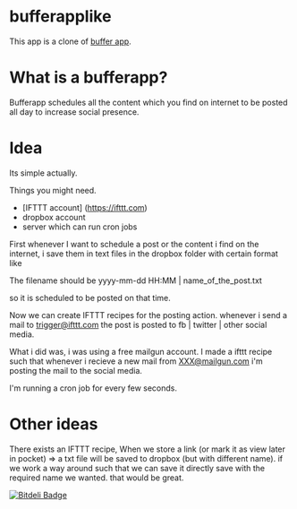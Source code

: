 bufferapplike
=============

This app is a clone of [buffer app](https://bufferapp.com/).

What is a bufferapp?
====================

Bufferapp schedules all the content which you find on internet to be posted all day to increase social presence.

Idea
=====

Its simple actually.

Things you might need.

* [IFTTT account] (https://ifttt.com)
* dropbox account
* server which can run cron jobs

First whenever I want to schedule a post or the content i find on the internet, i save them in text files in the dropbox folder with certain format like 

The filename should be yyyy-mm-dd HH:MM | name_of_the_post.txt

so it is scheduled to be posted on that time.

Now we can create  IFTTT recipes for the posting action.
whenever i send a mail to trigger@ifttt.com the post is posted to fb | twitter | other social media.

What i did was, i was using a free mailgun account. I made a ifttt recipe such that whenever i recieve a new mail from XXX@mailgun.com i'm posting the mail to the social media.

I'm running a cron job for every few seconds.

Other ideas
===========
There exists an IFTTT recipe,
When we store a link (or mark it as view later in pocket) =>  a txt file will be saved to dropbox (but with different name). if we work a way around such that we can save it directly save with the required name we wanted.
that would be great.

[![Bitdeli Badge](https://d2weczhvl823v0.cloudfront.net/Prithvirajbilla/bufferapplike/trend.png)](https://bitdeli.com/free "Bitdeli Badge")

